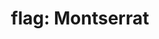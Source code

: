 ---
layout: smileys&emotion
title: "flag: Montserrat"
emoji: flag_montserrat
permalink: 🇲🇸.html
image: assets/img/3moji/flag_montserrat.png
---